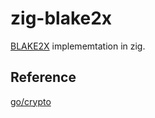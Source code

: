 # zig-blake2x

[BLAKE2X](https://www.blake2.net/blake2x.pdf) implememtation in zig.

## Reference

[go/crypto](https://github.com/golang/crypto)
